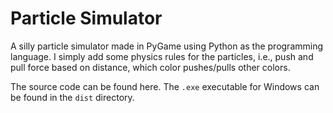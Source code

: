 # Particle Simulator
A silly particle simulator made in PyGame using Python as the programming language.
I simply add some physics rules for the particles, i.e., push and pull force based on distance, which color pushes/pulls other colors.

The source code can be found here. The `.exe` executable for Windows can be found in the `dist` directory.
